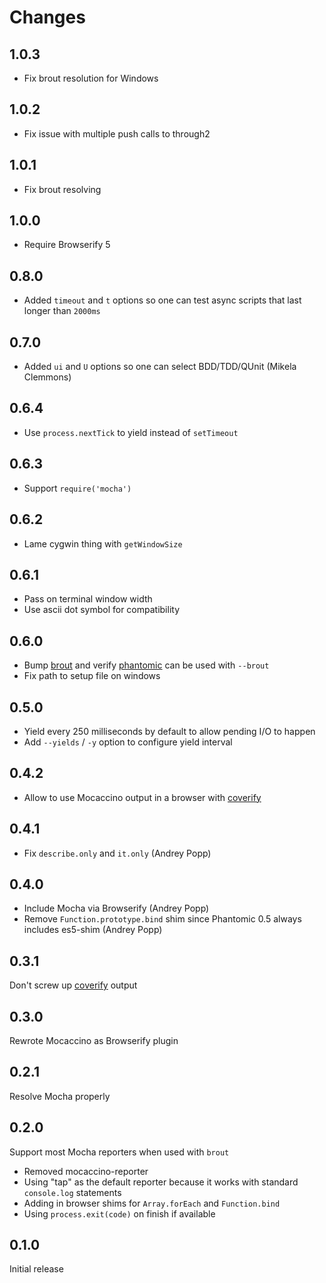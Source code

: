 # Changes

## 1.0.3

- Fix brout resolution for Windows

## 1.0.2

- Fix issue with multiple push calls to through2

## 1.0.1

- Fix brout resolving

## 1.0.0

- Require Browserify 5

## 0.8.0

- Added `timeout` and `t` options so one can test async scripts that last longer than `2000ms`

## 0.7.0

- Added `ui` and `U` options so one can select BDD/TDD/QUnit (Mikela Clemmons)

## 0.6.4

- Use `process.nextTick` to yield instead of `setTimeout`

## 0.6.3

- Support `require('mocha')`

## 0.6.2

- Lame cygwin thing with `getWindowSize`

## 0.6.1

- Pass on terminal window width
- Use ascii dot symbol for compatibility

## 0.6.0

- Bump [brout][] and verify [phantomic][] can be used with `--brout`
- Fix path to setup file on windows

## 0.5.0

- Yield every 250 milliseconds by default to allow pending I/O to happen
- Add `--yields` / `-y` option to configure yield interval

## 0.4.2

- Allow to use Mocaccino output in a browser with [coverify][]

## 0.4.1

- Fix `describe.only` and `it.only` (Andrey Popp)

## 0.4.0

- Include Mocha via Browserify (Andrey Popp)
- Remove `Function.prototype.bind` shim since Phantomic 0.5 always includes
  es5-shim (Andrey Popp)

## 0.3.1

Don't screw up [coverify][] output

## 0.3.0

Rewrote Mocaccino as Browserify plugin

## 0.2.1

Resolve Mocha properly

## 0.2.0

Support most Mocha reporters when used with `brout`

- Removed mocaccino-reporter
- Using "tap" as the default reporter because it works with standard
  `console.log` statements
- Adding in browser shims for `Array.forEach` and `Function.bind`
- Using `process.exit(code)` on finish if available

## 0.1.0

Initial release

[coverify]: https://github.com/substack/coverify
[brout]: https://github.com/mantoni/brout.js
[phantomic]: https://github.com/mantoni/phantomic
